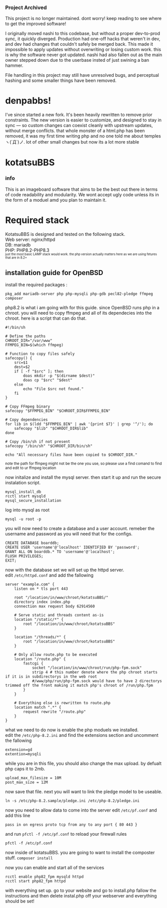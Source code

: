 ### Project Archived

This project is no longer maintained. dont worry! keep reading to see where to get the improved software!

I originally moved nashi to this codebase, but without a proper dev-to-prod sync, it quickly diverged. Production had one-off hacks that weren't in dev, and dev had changes that couldn't safely be merged back. This made it impossible to apply updates without overwriting or losing custom work.
this is why the software never got updated. nashi had also fallen out as the main owner stepped down due to the userbase insted of just swining a ban hammer.

File handling in this project may still have unresolved bugs, and perceptual hashing and some smaller things have been removed.

# denpabbs!
I've since started a new fork. It's been heavily rewritten to remove prior constraints. The new version is easier to customize, and designed to stay in sync — so custom changes can coexist cleanly with upstream updates, without merge conflicts.
that whole monster of a html.php has been removed, it was my first time writing php and no one told me about temples ヽ(`Д´)ノ. lot of other small changes but now its a lot more stable

# kotatsuBBS

### info

This is an imageboard software that aims to be the best out there in terms of code readability and modularity.
We wont accept ugly code unless its in the form of a moduel amd you plan to maintain it.

# Required stack

KotatsuBBS is designed and tested on the following stack.<br>
Web server: nginx/httpd<br>
DB: mariadb<br>
PHP: PHP8.2-PHP8.3<br>
<sub><sub>just the most basic LAMP stack would work. the php version actually matters here as we are using fetures that are in 8.2+</sub></sub>

## installation guide for OpenBSD

install the required packages :

```
pkg_add mariadb-server php php-mysqli php-gdb pecl82-pledge ffmpeg composer
```

php8.2 is what i am going with for this guide.
since OpenBSD runs php in a chroot. you will need to copy ffmpeg and all of its dependecies into the chroot.
here is a script that can do that.

```
#!/bin/sh

# Define the paths
CHROOT_DIR="/var/www"
FFMPEG_BIN=$(which ffmpeg)

# Function to copy files safely
safecopy() {
    src=$1
    dest=$2
    if [ -f "$src" ]; then
        doas mkdir -p "$(dirname $dest)"
        doas cp "$src" "$dest"
    else
        echo "File $src not found."
    fi
}

# Copy FFmpeg binary
safecopy "$FFMPEG_BIN" "$CHROOT_DIR$FFMPEG_BIN"

# Copy dependencies
for lib in $(ldd "$FFMPEG_BIN" | awk '{print $7}' | grep '^/'); do
    safecopy "$lib" "$CHROOT_DIR$lib"
done

# Copy /bin/sh if not present
safecopy "/bin/sh" "$CHROOT_DIR/bin/sh"

echo "All necessary files have been copied to $CHROOT_DIR."

```

<sub>note the path for ffmpeg might not be the one you use, so please use a find comand to find and edit to ur ffmpeg location</sub>

now initalize and install the mysql server.
then start it up and run the secure instalation script.

```
mysql_install_db
rcctl start mysqld
mysql_secure_installation
```

log into mysql as root

```
mysql -u root -p
```

you will now need to create a database and a user account.
remeber the username and password as you will need that for the configs.

```mysql
CREATE DATABASE boarddb;
CREATE USER 'username'@'localhost' IDENTIFIED BY 'password';
GRANT ALL ON boarddb.* TO 'username'@'localhost';
FLUSH PRIVILEGES;
EXIT;
```

now with the database set we will set up the httpd server.<br>
edit `/etc/httpd.conf` and add the fallowing

```
server "example.com" {
	listen on * tls port 443

	root "/location/in/www/chroot/kotatsuBBS/"
	directory index index.php
	connection max request body 62914560

	# Serve static and threads content as-is
	location "/static/*" {
		root "/location/in/www/chroot/kotatsuBBS"
	}

	location "/threads/*" {
		root "/location/in/www/chroot/kotatsuBBS"
	}

	# Only allow route.php to be executed
	location "/route.php" {
		fastcgi {
			socket "/location/in/www/chroot/run/php-fpm.sock"
			strip 4 # this number denote where the php chroot starts if it is in subdirectorys in the web root
			#/www/php/run/php-fpm.sock would have to have 2 directorys trimmed off the front making it match php's chroot of /run/php.fpm
		}
	}

	# Everything else is rewritten to route.php
	location match ".*" {
		request rewrite "/route.php"
	}
}

```

what we need to do now is enable the php moduels we installed.<br>
edit the `/etc/php-8.2.ini` and find the extensions section and uncomment the fallowing<br>

```
extension=gd
extention=mysqli
```

while you are in this file, you should also change the max upload. by defualt php caps it to 2mb.

```
upload_max_filesize = 10M
post_max_size = 12M
```

now save that file. next you will want to link the pledge model to be useable.

```
ln -s /etc/php-8.2.sample/pledge.ini /etc/php-8.2/pledge.ini

```

now you need to allow data to come into the server
edit `/etc/pf.conf` and add this line

```
pass in on egress proto tcp from any to any port { 80 443 }
```

and run `pfctl -f /etc/pf.conf` to reload your firewall rules

```
pfctl -f /etc/pf.conf
```

now inside of kotatsuBBS. you are going to want to install the composter stuff. `composer install`

now you can enable and start all of the services<br>

```
rcctl enable php82_fpm mysqld httpd
rcctl start php82_fpm httpd
```

with everything set up. go to your website and go to install.php
fallow the instructions and then delete instal.php off your webserver and everything should be set!
